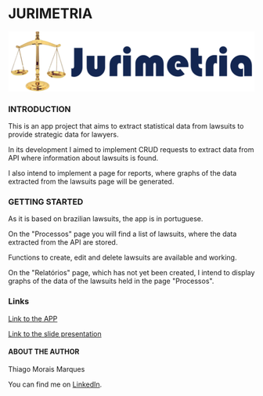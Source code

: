 # JURIMETRIA
![alt text](https://github.com/THGMMX/Project-02/blob/main/src/components/Navbar/logo.png)

### INTRODUCTION
This is an app project that aims to extract statistical data from lawsuits to provide strategic data for lawyers.

In its development I aimed to implement CRUD requests to extract data from API where information about lawsuits is found.

I also intend to implement a page for reports, where graphs of the data extracted from the lawsuits page will be generated.

### GETTING STARTED
As it is based on brazilian lawsuits, the app is in portuguese.

On the "Processos" page you will find a list of lawsuits, where the data extracted from the API are stored.

Functions to create, edit and delete lawsuits are available and working.

On the "Relatórios" page, which has not yet been created, I intend to display graphs of the data of the lawsuits held in the page "Processos".

### Links

[Link to the APP](https://jurimetria.netlify.app/)

[Link to the slide presentation](https://docs.google.com/presentation/d/e/2PACX-1vTMRKEk9zfvUqfiDvPsKNhidBN-qfHrRIyze9GazIh2JNnwaAf1MKc9tc-vdV_SIAJBv1SCK5CjiMlX/pub?start=false&loop=false&delayms=3000)

#### ABOUT THE AUTHOR
Thiago Morais Marques

You can find me on [LinkedIn](https://www.linkedin.com/in/thiagomoraismarques). 

